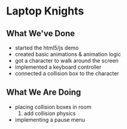 # Laptop Knights

## What We've Done
* started the html5/js demo
* created basic animations & animation logic
* got a character to walk around the screen
* implemented a keyboard controller
* connected a collision box to the character

## What We Are Doing
* placing collision boxes in room
    1. add collision physics
* implementing a pause menu
